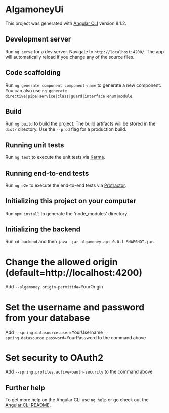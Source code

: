 # AlgamoneyUi

This project was generated with [Angular CLI](https://github.com/angular/angular-cli) version 8.1.2.

## Development server

Run `ng serve` for a dev server. Navigate to `http://localhost:4200/`. The app will automatically reload if you change any of the source files.

## Code scaffolding

Run `ng generate component component-name` to generate a new component. You can also use `ng generate directive|pipe|service|class|guard|interface|enum|module`.

## Build

Run `ng build` to build the project. The build artifacts will be stored in the `dist/` directory. Use the `--prod` flag for a production build.

## Running unit tests

Run `ng test` to execute the unit tests via [Karma](https://karma-runner.github.io).

## Running end-to-end tests

Run `ng e2e` to execute the end-to-end tests via [Protractor](http://www.protractortest.org/).

## Initializing this project on your computer

Run `npm install` to generate the 'node_modules' directory.

## Initializing the backend

Run `cd backend` and then `java -jar algamoney-api-0.0.1-SNAPSHOT.jar`.

# Change the allowed origin (default=http://localhost:4200)

Add `--algamoney.origin-permitida=`YourOrigin

# Set the username and password from your database

Add `--spring.datasource.user=`YourUsername `--spring.datasource.password=`YourPassword to the command above

# Set security to OAuth2

Add `--spring.profiles.active=oauth-security` to the command above

## Further help

To get more help on the Angular CLI use `ng help` or go check out the [Angular CLI README](https://github.com/angular/angular-cli/blob/master/README.md).
